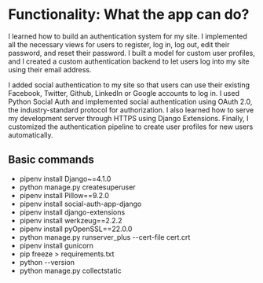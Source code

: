 # Functionality: What the app can do?
 <p> I learned how to build an authentication system for my site. I implemented all 
the necessary views for users to register, log in, log out, edit their password, and reset their password. 
I built a model for custom user profiles, and I created a custom authentication backend to let 
users log into my site using their email address.</p>
<p>
    I added social authentication to my site so that users can use their existing Facebook, Twitter, Github, LinkedIn or Google accounts to log in. I used Python Social Auth and implemented social authentication using OAuth 2.0, the industry-standard protocol for authorization. I also learned how 
    to serve my development server through HTTPS using Django Extensions. Finally, I customized 
    the authentication pipeline to create user profiles for new users automatically.
</p>

## Basic commands
- pipenv install Django~=4.1.0
- python manage.py createsuperuser
- pipenv install Pillow==9.2.0
- pipenv install social-auth-app-django
- pipenv install django-extensions
- pipenv install werkzeug==2.2.2
- pipenv install pyOpenSSL==22.0.0
- python manage.py runserver_plus --cert-file cert.crt
- pipenv install gunicorn
- pip freeze > requirements.txt
- python --version
- python manage.py collectstatic